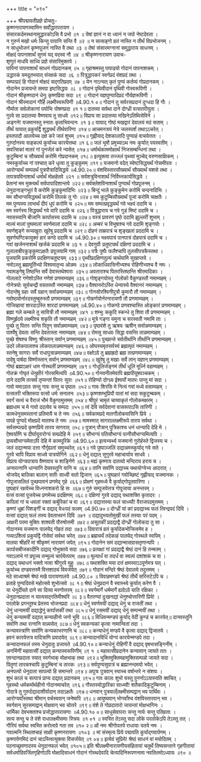 +++
title = "०९०"

+++
श्रीपद्मावतीप्रज्ञे प्रोचतुः-  
कृष्णनारायणस्वामिन सर्वोद्धारपरायण ।  
संसारकर्दमस्थानामुद्धारकोऽसि वै प्रभो ॥१ ॥
येषां ज्ञानं न वा ध्यानं न जपो नेष्टदेवता ।  
न गुरुर्न मखो धर्मः किन्तु पापानि सन्ति वै ॥२ ॥
न सत्सङ्गो व्रतं नास्ति न तीर्थं विप्रभोजनम् ।  
न साधुभोजनं कृष्णपूजनं नास्ति वै तथा ॥३ ॥
तेषां संसारमग्नानां समुद्धाराय साधनम् ।  
मोक्षदं पापनाशार्थं सुगमं यद् वदस्व नौ ॥४ ॥
श्रीकृष्णनारायण उवाच-  
शृणुतं माधवि साध्वि प्रज्ञे संसारिमुक्तये ।  
पापिनां पापनाशार्थं साधनं गोप्रदानकम् ॥५ ॥
गृहाश्रमस्तु पापाढ्यो गोदानं पापनाशकम् ।  
उद्धारकं यमदूतभयात् संरक्षकं सदा ॥६ ॥
पित्रुद्धारकरं स्वर्गप्रदं वंशप्रदं तथा ।  
सम्पत्प्रदं हि गोदानं मोक्षदं सद्गतिप्रदम् ॥७ ॥
येन नाऽन्यत् कृतं पुण्यं कर्तव्यं गोप्रदानकम् ।  
गोदानेन प्रजायन्ते समग्रा इष्टसिद्धयः ॥८ ॥
गोदानं पृथिवीदानं पृथिवी गोस्वरूपिणी ।  
गोदानं श्रीकृष्णदानं धेनुः कृष्णप्रिया सदा ॥९ ॥
गोदानं यज्ञपुण्यादिप्रदं गौर्यज्ञरूपिणी ।  
गोदानं श्रीरमादानं गौर्हि लक्ष्मीस्वरूपिणी ॥4.90.१ ०॥
गोदानं तु सर्वरसप्रदानं दुग्धदा हि गौः ।  
गौर्माता सर्वलोकानां पयोभिः पोषणप्रदा ॥१ १॥
दातव्या सर्वथा दाने दोग्ध्री वत्सतरीयुता ।  
गुरवे सा प्रदातव्या वैष्णवाय तु साधवे ॥१२॥
विप्राय सा प्रदातव्या मखिनेऽतिथिसेविने ।  
अङ्गने! यजमानस्तु स्नातः कृताभिवन्दनः ॥१ ३॥
यायाद् गोष्ठं मखद्वारं देवालयं मठं सताम् ।  
तीर्थं यायात् प्रकुर्याद्वै शुद्ध्यर्थं तीर्थवारिणा ॥१४॥
आचमनत्रयं नेत्रे जलस्पर्शं तथाऽऽचरेत् ।  
हस्तपादौ आलयेच्च दक्षे करे जलं शुभम् ॥१५॥
गृह्णीयाद् देशकालादि पुण्याहं वाचयेत्ततः ।  
गुरुर्दानस्य सङ्कल्पं कुर्याच्च कारयेत्तथा ॥१ ६॥
जलं भूमौ प्रमुच्याऽथ नमः कुर्यात् पयस्वतीम् ।  
सवत्सिकां मातरं गां पुनर्जलं करे न्यसेत् ॥१७॥
धर्मार्थकाममोक्षार्थं निजसम्बन्धिनां तथा ।  
कुटुम्बिनां च सौख्यार्थं करोमि गोप्रदानकम् ॥१८॥
इत्युक्त्वा तज्जलं पृथ्व्यां मुञ्चेद् वरुणसाक्षिकम् ।  
नमस्कुर्याच्च गां पश्चात् करे धृत्वा तु कुङ्कुमम् ॥१९॥
यजमानो वदेत् स्वेष्टसिद्ध्यर्थं गोसमीपतः ।  
आरोग्यार्थं सम्पदर्थं पुत्रपौत्रादिसिद्धये ॥4.90.२०॥
वंशविस्तारसौख्यार्थं सौख्यार्थं यशसे तथा ।  
तापत्रयविनाशार्थं धर्मार्थं मोक्षहेतवे ॥२१ ॥
सर्वशत्रुविनाशार्थं निर्विघ्नकार्यसिद्धये ।  
प्रेतानां मम मुक्त्यर्थं सर्वपापादिशान्तये ॥२२॥
सर्वक्लेशविनाशार्थं पुण्यार्थं गोप्रपूजनम् ।  
धेनुदानाङ्गभूतं वै करोमि कुङ्कुमादिभिः ॥२३॥
बिन्दुं भाले कुङ्कुमेन करोमि चन्दनादिभिः ।  
मम सौभाग्यसिद्ध्यर्थं करोमि तिलकं तु गोः ॥२४॥
मम कुटुम्बिसौख्यार्थं पूजां करोमि चाक्षतैः ।  
मम पुण्यस्य लाभार्थं दीपं धूपं करोमि च ॥२५॥
मम सम्पत्प्रवृद्ध्यर्थं गवे भक्ष्यं ददामि च ।  
मम स्वर्गस्य सिद्ध्यर्थं गवे वारि ददामि च ॥२६॥
पित्रुद्धाराय च गवे गुडं मिष्टं ददामि च ।  
नवसस्यानि बीजानि कार्पासस्य ददामि च ॥२७॥
वस्त्रं प्रावरणं पृष्ठे ददामि झुल्लरीं शुभाम् ।  
माल्यं मालां पुष्पमालां स्वर्णमालां ददामि च ॥२८॥
अम्बरं च विभूषाश्च गवे ददामि शृङ्गयोः ।  
स्वर्णशृङ्गे रूप्यखुराः खुरेषु प्रददामि च ॥२९॥
दोहनं ताम्रपात्रं च शृङ्खलां प्रददामि च ।  
सुवर्णघण्टिकायुक्तं हारं कण्ठे ददामि च ॥4.90.३०॥
भक्ष्यपात्रं पानपात्रं दोहपात्रं ददामि च ।  
गवां खर्जननाशार्थं खर्जकं प्रददामि च ॥३ १ ॥
देवगुर्वोः प्रतुष्ट्यर्थं दक्षिणां प्रददामि च ।  
गुलालाबीरकुङ्कुमाऽक्षतैः प्रपूजयामि गाम् ॥३२॥
पत्रैः पुष्पैः फलैश्चापि तुलसीपत्रकैस्तथा ।  
पूजयामि प्रकरोमि प्रदक्षिणचतुष्टयम् ॥३३॥
पृथ्वीप्रदक्षिणतुल्यं चार्थयामि सुखाप्तये ।  
नमोऽस्तु ब्रह्ममूर्तिभ्यो विश्वमातृभ्य ओन्नमः ॥३४॥
लोकाधिवासिनीभ्यश्च रोहिणीभ्यश्च वै नमः ।  
गवामङ्गेषु तिष्ठन्ति सर्वे देवास्तथेश्वराः ॥३५॥
अवताराश्च पितरस्तिष्ठन्ति श्रीरमादिकाः ।  
गोललाटे गणेशोऽस्ति गणेशं प्रणमाम्यहम् ॥३६॥
गोशृङ्गयोस्तु गोलोको वैकुण्डस्तौ नमाम्यहम् ।  
गोनेत्रयोः सूर्यचन्द्रौ वसतस्तौ नमाम्यहम् ॥३७॥
वैश्वानरोऽस्ति धेन्वास्ये वैश्वानरं नमाम्यहम् ।  
गोदन्तेषु ग्रहाः सर्वे ग्रहान् सर्वान्नमाम्यहम् ॥३८॥
गोनसोरश्विनीपुत्रौ कुमारौ तौ नमाम्यहम् ।  
गवोष्ठयोर्नारदस्तुम्बुरुस्तौ प्रणमाम्यहम् ॥३९॥
गोकर्णयोर्नरनारायणौ तौ प्रणमाम्यहम् ।  
गोजिव्हायां शारदाऽस्ति शारदां प्रणमाम्यहम् ॥4.90.४०॥
गोकण्ठे प्रणवश्चास्ति ओङ्कारं प्रणमाम्यहम् ।  
ब्रह्मा गले कम्बले तु सावित्री तौ नमाम्यहम् ॥४१ ॥
शम्भुः ककुदि स्कन्धे तु शिवा तौ प्रणमाम्यहम् ।  
विष्णुर्हृदये लक्ष्मीश्च शकृति तौ नमाम्यहम् ॥४२॥
मूत्रे गङ्गा यमुना च सरस्वती नमामि ताः ।  
पुच्छे तु पितरः सन्ति पितॄन् सर्वान्नमाम्यहम् ॥४३॥
पृष्ठवंशे तु ऋषयः ऋषीन् सर्वान्नमाम्यहम् ।  
पार्श्वेषु देवताः सन्ति देवतास्ता नमाम्यहम् ॥४४॥
रोमसु साधवः सिद्धा वसन्ति तान्नमाम्यहम् ।  
पुच्छे शेषश्च विष्णुः श्रीस्तान् सर्वान् प्रणमाम्यहम् ॥४५॥
पुच्छान्ते सर्वतीर्थानि तीर्थानि प्रणमाम्यहम् ।  
उदरे लोकपालाश्च लोकपालान्नमाम्यहम् ॥४६॥
ओघस्यमृतसर्वस्वं ब्रह्मामृतं नमाम्यहम् ।  
स्तनेषु सागराः सर्वे राधापुत्रान्नमाम्यहम् ॥४७॥
वक्षोऽग्रे तु ब्रह्मह्रदो ब्रह्म तत्प्रणमाम्यहम् ।  
पादेषु पार्षदा विष्णोस्तान् सर्वान् प्रणमाम्यहम् ॥४८॥
खुरेषु तु मखाः सर्वे तान् यज्ञान् प्रणमाम्यहम् ।  
गोष्ठं ब्रह्माऽक्षरं धाम गोस्थलीं प्रणमाम्यहम् ॥४९॥
गोधूलिर्जङ्गमं तीर्थं धूलिं मूर्ध्नि वहाम्यहम् ।  
गोतक्रं गोघृतं धेनुक्षीरं गोरसमित्यपि ॥4.90.५०॥
गोनवनीतमेवापि ब्रह्मपीयूषपञ्चकम् ।  
दाने ददामि तत्सर्वं तृप्यन्तां पितरः सुराः ॥५१॥
रोहिण्यो दोग्ध्र्य ईश्वर्यो मातरः पान्तु मां सदा ।  
गावो ममाऽग्रतः सन्तु गावः सन्तु च पृष्ठतः ॥५२॥
गावः शिरसि मे नित्यं गवां मध्ये वसाम्यहम् ।  
वत्सतरी भक्तिरूपा वत्सो धर्मः सनातनः ॥५३॥
कृष्णशम्भुप्रियौ पातां मां सदा सकुटुम्बकम् ।  
स्वर्गं सत्यं च वैराजं भौमं वैकुण्ठमुत्तमम् ॥५४॥
श्रीपुरं चामृतं चाव्याकृतं गोलोकमक्षरम् ।  
ब्रह्मधाम च मे गावो ददत्वेव च सम्पदः ॥५५॥
त्वं देवि सर्वदेवानां वासरूपाऽसि तारिणी ।  
कामधेनुसमस्तानां प्रतिमायै च ते नमः ॥५६॥
सर्वकामप्रदे मातर्गोलोकवासिनि प्रिये ।  
पापहे पुण्यदे मोक्षप्रदे मातश्च ते नमः ॥५७॥
मामस्मात् सागराल्लक्ष्मीरूपे तारय सर्वथा ।  
सर्वसम्पत्प्रदे कृष्णप्रिये तारय सागरात् ॥५८॥
पुत्रान् पौत्रान् पुत्रिकाश्च धनं धान्यादि देहि मे ।  
ऐश्वर्याणि च दीर्घायुरारोग्यं सम्प्रदेहि मे ॥५९॥
सौभाग्यं पतिसौभाग्यं पत्नीसौभाग्यमित्यपि ।  
द्रव्यसौभाग्यमेवाऽपि देहि मे कामपूरिके ॥4.90.६०॥
इत्यभ्यर्थ्य यजमानो गुरोर्हस्ते द्विजस्य च ।  
जलं दद्यान्मया दत्ता गौर्गृह्यतां समुच्चरेत् ॥६१॥
गवे पुष्पाञ्जलिं दद्यान्नमस्कुर्याद् गवे सते ।  
गुरवे चापि विप्राय साधवे पात्रयोगिने ॥६२॥
धेनुं दद्यात् सुगुरवे महाचार्याय साधवे ।  
विप्राय योग्यपात्राय वैष्णवाय च शार्ङ्गिणे ॥६३॥
मह्यं कृष्णाय दातव्यो मन्दिराय हराय च ।  
अन्यरत्नानि धान्यानि देयवस्तूनि यानि च ॥६४॥
तानि सर्वाणि दद्याच्च यथायोग्येभ्य आदरात् ।  
भोजयेद् बालिका बालान् सतीः साध्वी सतो द्विजान् ॥६५॥
पुष्पहारं गवोच्छिष्टं गृह्णीयाद् यजमानकः ।  
गोपूजासलिलं पुच्छपावनं प्रणमेद् गृहे ॥६६॥
प्रोक्षणं गृहमध्ये वै कुर्याद्गोपूतवारिणा ।  
पुष्पहारं रक्षयेच्च विध्ननाशकरो हि सः ॥६७॥
गुरुं सम्पूजयेत्तत्र गोपूजाया अनन्तरम् ।  
वत्सं वत्सां पूजयेच्च प्रणमेच्च प्रदक्षिणम् ॥६८॥
दक्षिणां गुरवे दद्याद् यथाशक्ति कृतादरः ।  
कपिलां गां च धवलां रक्तां कर्बुरिकां च वा ॥६९॥
दद्यात्तस्या फलं साध्व्यौ! वैराजपदमुत्तमम् ।  
कृष्णां धूम्रां पिशङ्गीं च दद्याद् वेधःपदं फलम् ॥4.90.७०॥
दोग्ध्रीं यां कां प्रदद्याच्च फलं त्विन्द्रपदं दिवि ।  
वत्सां दद्यात् फलं तस्य देवताभवनं दिवि ॥७१ ॥
दद्यादुभयतोमुखीं फलं तस्याः परं पदम् ।  
आक्षरी परमा मुक्तिः शाश्वती पौरुषोत्तमी ॥७२॥
असूतकीं प्रदद्याद्वै दोग्ध्रीं गोलोकदा तु सा ।  
गोदानस्य यजमानः पालयेद् गोव्रतं तदा ॥७३॥
दिवारात्रं व्रतं कुर्यादेकभोजित्वमेव ह ।  
गव्याऽशित्वं प्रकुर्याद्वै गोसेवां सर्वथा चरेत् ॥७४॥
ब्रह्मचर्यं तदेकाहं पालयेद् गोस्थले स्वपिम् ।  
मालया श्रीहरिं मां श्रीकृष्णं नारायणं जपेत् ॥९५॥
गोदानेन समं दद्यान्मासग्रासतृणान्यपि ।  
कार्पासबीजकादीनि दद्याद् गोभुक्तये सदा ॥७६॥
प्रत्यक्षां गां प्रदद्याद्वै श्रेष्ठं दानं हि तन्मतम् ।  
गवाऽलाभे गां प्रपूज्य तन्मूल्यं चार्पयेत्परम् ॥७७॥
मूल्यार्धं वा तदर्धं वा स्वल्पं दशांशकं च वा ।  
दद्याद् यथाधनं भक्तो नत्वा श्रीगुरवे मुहुः ॥७८॥
यथाशक्ति मया दत्तं क्षमस्वाऽऽपूर्णमत्र यत् ।  
कुर्याच्च दण्डवत्तस्मै वित्तशाठ्यं विवर्जयेत् ॥७९॥
गोदानं मन्दिरे श्रेष्ठं देवालये तदुत्तमम् ।  
मठे साध्वाश्रमे श्रेष्ठं मखे पारायणालये ॥4.90.८० ॥
विवाहमण्डपे श्रेष्ठं तीर्थे सरित्तटेऽपि च ।  
व्रताहे पुण्यदिवसे महोत्सवे शुभोत्सवे ॥८ १॥
श्रेष्ठं धेनुप्रदानं वै स्वास्थ्ये कुर्यात् करेण वै ।  
या धेनुर्दीयते दाने सा दिव्या मरणोत्तरम् ॥८२॥
स्वर्गमार्गे धर्ममार्गे ह्यग्रेऽग्रे याति रक्षिका ।  
धेनुदानप्रदाता न यात्यसद्गतिमीश्वरि ॥८ ३॥
वैतरण्यां दुःखनद्यां धेनुश्चोत्तारिणी प्रिये! ।  
परलोके प्रगन्तुश्च प्रेतस्य भोजनप्रदा ॥८४॥
धेनुं स्वर्णमयीं दद्याद् धेनुं च राजतीं तथा ।  
धेनुं धान्यमयीं दद्याद्धेनुं कार्पासकीं तथा ॥८५॥
धेनुं रसमयीं दद्याद् धेनुं सम्पन्मयीं तथा ।  
धेनुं कन्यामयीं दद्यात् कन्याहीनो जनो भुवि ॥८६॥
विधिवन्मण्डपं कुर्याद् वेदीं कुण्डं च कारयेत्॥
दानवस्तूनि सर्वाणि तथा रत्नानि सन्न्यसेत् ॥८७॥
धेनुं स्वकन्यकां कृत्वा नामान्वितां तदा ।  
कन्यावस्त्राणि सर्वाणि कन्यकाभरणानि च ॥८८॥
कन्याधेनुं मण्डपे वै कृत्वा दद्याद् द्विजातये ।  
हवनं कारयेत्तत्र वादित्राणि प्रवादयेत् ॥८९॥
कन्यादानविधिं योग्यं कारयेन्मण्डपे तदा ।  
कन्यादानफलं तस्य धेनुदातुः प्रजायते ॥4.90.९०॥
कन्याधेनुं रोहिणीं वै दद्याद् वृषभासङ्गिनीम् ।  
अगर्भिणीं महावत्सीं दद्यात् कन्यास्वरूपिणीम् ॥९ १ ॥
महावत्सीप्रदानेन कन्यावान् जायते ततः ।  
एवन्दानप्रदाता स्यात् स्वर्गभाक् मोक्षभाक् तथा ॥९२॥
भुक्तिमुक्तिमहामुक्तिसम्पन्नो जायते सदा ।  
पितॄणां तारकश्चापि कुटुम्बिनां च तारकः ॥९३॥
सर्वपुण्यसुपात्रं च ब्रह्मानन्दमयो भवेत् ।  
अनपत्यो धेनुदाता सापत्यो हि समान्तरे ॥९४॥
अपुत्रः पुत्रवान् स्याच्च वर्षान्तरे न संशयः ।  
शुभं कालं च सत्पात्रं प्राप्य दद्यात् प्रदानकम् ॥९५॥
गतः कालः शुभो यस्तु पुनर्नाऽऽयास्यति क्वचित् ।  
गृहस्थो धर्मकर्मार्थहीनो गोदानमाचरेत् ॥९६॥
गौस्तस्योद्धारिका साध्व्यौ! शतैकादिकुटुम्बिनाम् ।  
गोदात्रे तु गुरुर्दद्यादाशीर्वादान् तदाऽक्षतैः ॥९७॥
धनवान् पुत्रवाल्ँलक्ष्मीसम्पद्वान् भव पार्थिवः ।  
आरोग्यवाँस्तथा श्रीमान् वर्चस्ववान् जनेष्वपि ॥९८॥
आयुष्यवान् भोगवाँश्च वंशविस्तारवान् भव ।  
स्वर्गवान् सुरसम्पद्वान् मोक्षवान् भव चोत्तरे ॥९९॥
वंशे ते गोप्रदातारो जायन्तां मोक्षभागिनः ।  
धार्मिका देवभक्ताश्च प्रजोद्धारपरायणाः ॥4.90.१० ०॥
साधुसेवापराः सन्तु नार्यः सन्तु पतिव्रताः ।  
सत्य सन्तु च ते वंशे राधालक्ष्मीसमाः स्त्रियः ॥१ ०१ ॥
स्वस्ति तेऽस्तु सदा लोके परलोकेऽपि तेऽस्तु तत् ।  
गौरियं सर्वथा स्वस्ति करोत्वग्रे गता तव ॥१० २॥
ओं नमः श्रीगोपतये राधायाः पतये नमः ।  
गवात्मनि स्थितश्चाहं साक्षी कृष्णनरायणः ॥१०३ ॥
मां संस्मृत्य प्रिये पद्मावति कुर्याद्गवार्पणम् ।  
कृष्णार्पणमिदं दानं चाऽस्त्वित्युक्त्वा विसर्जयेत् ॥१ ०४॥
इत्येवं सुप्रिये! श्रेष्ठं साधनं वां मयोदितम् ।  
पठनाच्छ्रवणादस्य धेनुदानफलं भवेत् ॥१०५॥
इति श्रीलक्ष्मीनारायणीयसंहितायां चतुर्थे तिष्यसन्ताने गृहगीतायां सर्वधर्मादिवर्जितगृहिणोऽपि मोक्षादिसाधनं गोदानं गोस्थदेवादि चेत्यादिनिरूपणनामा नवतितमोऽध्यायः ॥९० ॥
    
    

